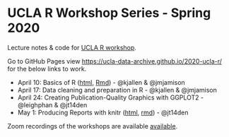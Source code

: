 # UCLA R Workshop Series - Spring 2020 

Lecture notes &amp; code for [UCLA R workshop](https://ucla-data-archive.github.io/2020-04-10-ucla/).

Go to GitHub Pages view <https://ucla-data-archive.github.io/2020-ucla-r/> for the below links to work. 

* April 10: Basics of R ([html](basics-of-r.html), [Rmd](basics-of-r.Rmd)) - @kjallen & @jmjamison
* April 17: Data cleaning and preparation in R - @kjallen & @jmjamison
* April 24: Creating Publication-Quality Graphics with GGPLOT2 - @leighphan & @jt14den
* May 1: Producing Reports with knitr ([html](04_r-markdown.html), [rmd](04_r-markdown.html)) - @jt14den 

 Zoom recordings of the workshops are available [available](https://doi.org/10.25346/S6/ZJKUAC). 
